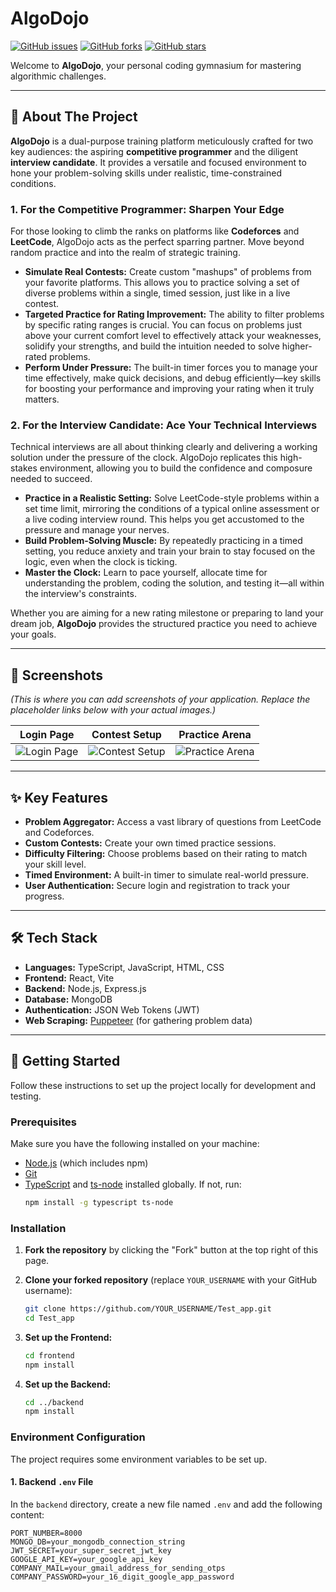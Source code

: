 # AlgoDojo

[![GitHub issues](https://img.shields.io/github/issues/Tanishq112005/Test_app)](https://github.com/Tanishq112005/Test_app/issues) [![GitHub forks](https://img.shields.io/github/forks/Tanishq112005/Test_app)](https://github.com/Tanishq112005/Test_app/network/members) [![GitHub stars](https://img.shields.io/github/stars/Tanishq112005/Test_app)](https://github.com/Tanishq112005/Test_app/stargazers)

Welcome to **AlgoDojo**, your personal coding gymnasium for mastering algorithmic challenges.

---

## 🌟 About The Project

**AlgoDojo** is a dual-purpose training platform meticulously crafted for two key audiences: the aspiring **competitive programmer** and the diligent **interview candidate**. It provides a versatile and focused environment to hone your problem-solving skills under realistic, time-constrained conditions.

### 1. For the Competitive Programmer: Sharpen Your Edge
For those looking to climb the ranks on platforms like **Codeforces** and **LeetCode**, AlgoDojo acts as the perfect sparring partner. Move beyond random practice and into the realm of strategic training.

*   **Simulate Real Contests:** Create custom "mashups" of problems from your favorite platforms. This allows you to practice solving a set of diverse problems within a single, timed session, just like in a live contest.
*   **Targeted Practice for Rating Improvement:** The ability to filter problems by specific rating ranges is crucial. You can focus on problems just above your current comfort level to effectively attack your weaknesses, solidify your strengths, and build the intuition needed to solve higher-rated problems.
*   **Perform Under Pressure:** The built-in timer forces you to manage your time effectively, make quick decisions, and debug efficiently—key skills for boosting your performance and improving your rating when it truly matters.

### 2. For the Interview Candidate: Ace Your Technical Interviews
Technical interviews are all about thinking clearly and delivering a working solution under the pressure of the clock. AlgoDojo replicates this high-stakes environment, allowing you to build the confidence and composure needed to succeed.

*   **Practice in a Realistic Setting:** Solve LeetCode-style problems within a set time limit, mirroring the conditions of a typical online assessment or a live coding interview round. This helps you get accustomed to the pressure and manage your nerves.
*   **Build Problem-Solving Muscle:** By repeatedly practicing in a timed setting, you reduce anxiety and train your brain to stay focused on the logic, even when the clock is ticking.
*   **Master the Clock:** Learn to pace yourself, allocate time for understanding the problem, coding the solution, and testing it—all within the interview's constraints.

Whether you are aiming for a new rating milestone or preparing to land your dream job, **AlgoDojo** provides the structured practice you need to achieve your goals.

---

## 📸 Screenshots

*(This is where you can add screenshots of your application. Replace the placeholder links below with your actual images.)*

| Login Page                                     | Contest Setup                                      | Practice Arena                                       |
| :--------------------------------------------: | :------------------------------------------------: | :--------------------------------------------------: |
| ![Login Page](link_to_your_login_screenshot.png) | ![Contest Setup](link_to_your_setup_screenshot.png) | ![Practice Arena](link_to_your_arena_screenshot.png) |

---

## ✨ Key Features

*   **Problem Aggregator:** Access a vast library of questions from LeetCode and Codeforces.
*   **Custom Contests:** Create your own timed practice sessions.
*   **Difficulty Filtering:** Choose problems based on their rating to match your skill level.
*   **Timed Environment:** A built-in timer to simulate real-world pressure.
*   **User Authentication:** Secure login and registration to track your progress.

---

## 🛠️ Tech Stack

*   **Languages:** TypeScript, JavaScript, HTML, CSS
*   **Frontend:** React, Vite
*   **Backend:** Node.js, Express.js
*   **Database:** MongoDB
*   **Authentication:** JSON Web Tokens (JWT)
*   **Web Scraping:** [Puppeteer](https://pptr.dev/) (for gathering problem data)

---

## 🚀 Getting Started

Follow these instructions to set up the project locally for development and testing.

### Prerequisites

Make sure you have the following installed on your machine:
*   [Node.js](https://nodejs.org/en/) (which includes npm)
*   [Git](https://git-scm.com/)
*   [TypeScript](https://www.typescriptlang.org/download) and [ts-node](https://www.npmjs.com/package/ts-node) installed globally. If not, run:
    ```bash
    npm install -g typescript ts-node
    ```

### Installation

1.  **Fork the repository** by clicking the "Fork" button at the top right of this page.

2.  **Clone your forked repository** (replace `YOUR_USERNAME` with your GitHub username):
    ```bash
    git clone https://github.com/YOUR_USERNAME/Test_app.git
    cd Test_app
    ```

3.  **Set up the Frontend:**
    ```bash
    cd frontend
    npm install
    ```

4.  **Set up the Backend:**
    ```bash
    cd ../backend
    npm install
    ```

### Environment Configuration

The project requires some environment variables to be set up.

#### 1. Backend `.env` File
In the `backend` directory, create a new file named `.env` and add the following content:
```env
PORT_NUMBER=8000
MONGO_DB=your_mongodb_connection_string
JWT_SECRET=your_super_secret_jwt_key
GOOGLE_API_KEY=your_google_api_key
COMPANY_MAIL=your_gmail_address_for_sending_otps
COMPANY_PASSWORD=your_16_digit_google_app_password
